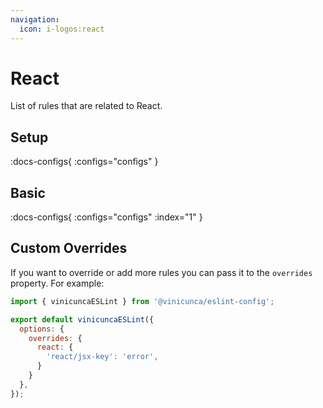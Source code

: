 ```yaml
---
navigation:
  icon: i-logos:react
---
```


# React

List of rules that are related to React.

## Setup

:docs-configs{ :configs="configs" }

## Basic

:docs-configs{ :configs="configs" :index="1" }

## Custom Overrides

If you want to override or add more rules you can pass it to the `overrides` property.
For example:

```js [eslint.config.js]
import { vinicuncaESLint } from '@vinicunca/eslint-config';

export default vinicuncaESLint({
  options: {
    overrides: {
      react: {
        'react/jsx-key': 'error',
      }
    }
  },
});
```
